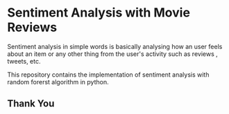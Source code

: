 # Sentiment Analysis with Movie Reviews

Sentiment analysis in simple words is basically analysing how an user feels about an item or any other thing from the user's activity such as reviews , tweets, etc.

This repository contains the implementation of sentiment analysis with random forerst algorithm in python.

## Thank You
